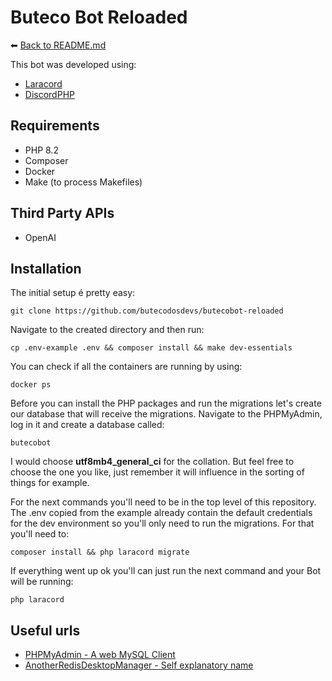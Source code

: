 # Buteco Bot Reloaded

⬅ [Back to README.md](../README.md)

This bot was developed using:
- [Laracord](https://laracord.com/)
- [DiscordPHP](https://github.com/discord-php/DiscordPHP)

##  Requirements

- PHP 8.2
- Composer
- Docker
- Make (to process Makefiles)

##  Third Party APIs

- OpenAI

##  Installation

The initial setup é pretty easy:

    git clone https://github.com/butecodosdevs/butecobot-reloaded

Navigate to the created directory and then run:

	cp .env-example .env && composer install && make dev-essentials

You can check if all the containers are running by using:

	docker ps

Before you can install the PHP packages and run the migrations let's create our database that will receive the migrations. Navigate to the PHPMyAdmin, log in it and create a database called:

	butecobot

I would choose **utf8mb4_general_ci** for the collation. But feel free to choose the one you like, just remember it will influence in the sorting of things for example.

For the next commands you'll need to be in the top level of this repository. The .env copied from the example already contain the default credentials for the dev environment so you'll only need to run the migrations. For that you'll need to:

	composer install && php laracord migrate

If everything went up ok you'll can just run the next command and your Bot will be running:

	php laracord

## Useful urls

- [PHPMyAdmin - A web MySQL Client](http://127.0.0.1:8081)
- [AnotherRedisDesktopManager - Self explanatory name](https://github.com/qishibo/AnotherRedisDesktopManager)
